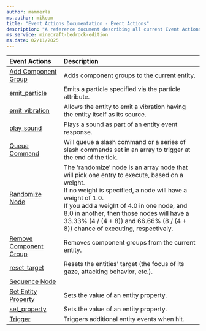 ```yaml
---
author: mammerla
ms.author: mikeam
title: "Event Actions Documentation - Event Actions"
description: "A reference document describing all current Event Actions"
ms.service: minecraft-bedrock-edition
ms.date: 02/11/2025 
---
```


| Event Actions | Description |
|:-----|:----------|
| [Add Component Group](EventActions/add_component_group.md)| Adds component groups to the current entity. |
| [emit_particle](EventActions/emit_particle.md)| Emits a particle specified via the particle attribute. |
| [emit_vibration](EventActions/emit_vibration.md)| Allows the entity to emit a vibration having the entity itself as its source. |
| [play_sound](EventActions/play_sound.md)| Plays a sound as part of an entity event response. |
| [Queue Command](EventActions/queue_command.md)| Will queue a slash command or a series of slash commands set in an array to trigger at the end of the tick. |
| [Randomize Node](EventActions/randomize_node.md)| The 'randomize' node is an array node that will pick one entry to execute, based on a weight. <br>		If no weight is specified, a node will have a weight of 1.0. <br>		If you add a weight of 4.0 in one node, and 8.0 in another, then those nodes will have a 33.33% (4 / (4 + 8)) and 66.66% (8 / (4 + 8)) chance of executing, respectively. |
| [Remove Component Group](EventActions/remove_component_group.md)| Removes component groups from the current entity. |
| [reset_target](EventActions/reset_target.md)| Resets the entities' target (the focus of its gaze, attacking behavior, etc.). |
| [Sequence Node](EventActions/sequence_node.md)|  |
| [Set Entity Property](EventActions/set_entity_property.md)| Sets the value of an entity property. |
| [set_property](EventActions/set_property.md)| Sets the value of an entity property. |
| [Trigger](EventActions/trigger.md)| Triggers additional entity events when hit. |